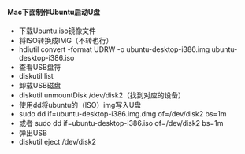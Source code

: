 #### Mac下面制作Ubuntu启动U盘
* 下载Ubuntu.iso镜像文件
* 将ISO转换成IMG（不转也行）
* hdiutil convert -format UDRW -o ubuntu-desktop-i386.img ubuntu-desktop-i386.iso
* 查看USB盘符
* diskutil list
* 卸载USB磁盘
* diskutil unmountDisk /dev/disk2（找到对应的设备）
* 使用dd将ubuntu的（ISO）img写入U盘
* sudo dd if=ubuntu-desktop-i386.img.dmg of=/dev/disk2 bs=1m
* 或者 sudo dd if=ubuntu-desktop-i386.iso of=/dev/disk2 bs=1m
* 弹出USB
* diskutil eject /dev/disk2